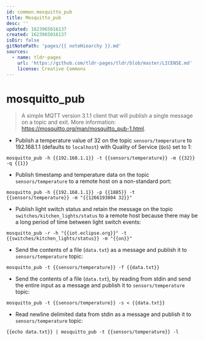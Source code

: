 ```yaml
---
id: common.mosquitto_pub
title: Mosquitto_pub
desc: ''
updated: 1623965016137
created: 1623965016137
isDir: false
gitNotePath: 'pages/{{ noteHiearchy }}.md'
sources:
  - name: tldr-pages
    url: 'https://github.com/tldr-pages/tldr/blob/master/LICENSE.md'
    license: Creative Commons
---
```

# mosquitto_pub

> A simple MQTT version 3.1.1 client that will publish a single message on a topic and exit.
> More information: <https://mosquitto.org/man/mosquitto_pub-1.html>.

- Publish a temperature value of 32 on the topic `sensors/temperature` to 192.168.1.1 (defaults to `localhost`) with Quality of Service (`QoS`) set to 1:

`mosquitto_pub -h {{192.168.1.1}} -t {{sensors/temperature}} -m {{32}} -q {{1}}`

- Publish timestamp and temperature data on the topic `sensors/temperature` to a remote host on a non-standard port:

`mosquitto_pub -h {{192.168.1.1}} -p {{1885}} -t {{sensors/temperature}} -m "{{1266193804 32}}"`

- Publish light switch status and retain the message on the topic `switches/kitchen_lights/status` to a remote host because there may be a long period of time between light switch events:

`mosquitto_pub -r -h "{{iot.eclipse.org}}" -t {{switches/kitchen_lights/status}} -m "{{on}}"`

- Send the contents of a file (`data.txt`) as a message and publish it to `sensors/temperature` topic:

`mosquitto_pub -t {{sensors/temperature}} -f {{data.txt}}`

- Send the contents of a file (`data.txt`), by reading from stdin and send the entire input as a message and publish it to `sensors/temperature` topic:

`mosquitto_pub -t {{sensors/temperature}} -s < {{data.txt}}`

- Read newline delimited data from stdin as a message and publish it to `sensors/temperature` topic:

`{{echo data.txt}} | mosquitto_pub -t {{sensors/temperature}} -l`

